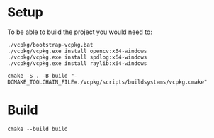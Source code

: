 # Setup

To be able to build the project you would need to:

```
./vcpkg/bootstrap-vcpkg.bat
./vcpkg/vcpkg.exe install opencv:x64-windows
./vcpkg/vcpkg.exe install spdlog:x64-windows
./vcpkg/vcpkg.exe install raylib:x64-windows

cmake -S . -B build "-DCMAKE_TOOLCHAIN_FILE=./vcpkg/scripts/buildsystems/vcpkg.cmake"
```

# Build

```
cmake --build build
```